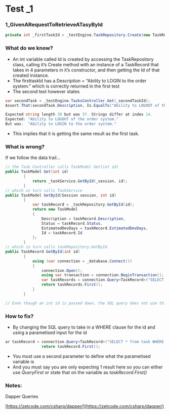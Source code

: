 # Test _1

### 1_GivenARequestToRetrieveATasyById

```csharp
private int _firstTaskId = _testEngine.TaskRepository.Create(new TaskRecord {ClientId = 1, Description = "Ability to LOGIN to the order system.", Status = TaskStatus.BACKLOG, EstimatedDevDays = 5}).Id;
```

### What do we know?

- An int variable called Id is created by accessing the TaskRepository class, calling it’s Create method with an instance of a TaskRecord that takes in 4 parameters in it’s constructor, and then getting the Id of that created instance.
- The firsttaskId has a Description = "Ability to LOGIN to the order system.” which is correctly returned in the first test
- The second test however states

```csharp
var secondTask = _testEngine.TasksController.Get(_secondTaskId);
Assert.That(secondTask.Description, Is.EqualTo("Ability to LOGOUT of the order system."));

Expected string length 38 but was 37. Strings differ at index 14.
Expected: "Ability to LOGOUT of the order system."
But was:  "Ability to LOGIN to the order system."
```

- This implies that it is getting the same result as the first task.

### **What is wrong?**

If we follow the data trail…

```csharp
// the Task Controller calls TaskModel Get(int id)
public TaskModel Get(int id)
        {
            return _taskService.GetById(_session, id);
        }
// which in turn calls TaskService
public TaskModel GetById(Session session, int id)
        {
            var taskRecord = _taskRepository.GetById(id);
            return new TaskModel
            {
                Description = taskRecord.Description,
                Status = taskRecord.Status,
                EstimatedDevDays = taskRecord.EstimatedDevDays,
                Id = taskRecord.Id
            };
        }
// which in turn calls taskRepository.GetById
public TaskRecord GetById(int id)
        {
            using (var connection = _database.Connect())
            {
                connection.Open();
                using var transaction = connection.BeginTransaction();
                var taskRecords = connection.Query<TaskRecord>("SELECT * from task;");
                return taskRecords.First();
            }
        }

// Even though an int id is passed down, the SQL query does not use this and instead is returning the .First() of the taskRecords
```

### **********************How to fix?**********************

- By changing the SQL query to take in a WHERE clause for the id and using a parametised input for the id

```csharp
ar taskRecord = connection.Query<TaskRecord>("SELECT * from task WHERE id = @id;", new { id });
                return taskRecord.First();
```

- You must use a second parameter to define what the parametised variable is
- And you must say you are only expecting 1 result here so you can either use *QueryFirst* or state that on the variable as *taskRecord.First()*

### Notes:

Dapper Queries

[https://zetcode.com/csharp/dapper/](https://zetcode.com/csharp/dapper/)